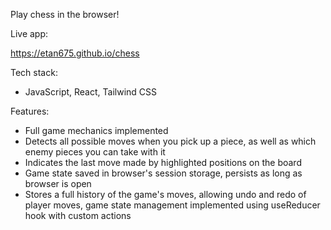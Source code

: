 Play chess in the browser!

Live app:

https://etan675.github.io/chess

Tech stack:

- JavaScript, React, Tailwind CSS

Features:

- Full game mechanics implemented 
- Detects all possible moves when you pick up a piece, as well as which enemy pieces you can take with it
- Indicates the last move made by highlighted positions on the board
- Game state saved in browser's session storage, persists as long as browser is open
- Stores a full history of the game's moves, allowing undo and redo of player moves, game state management implemented using useReducer hook with custom actions
